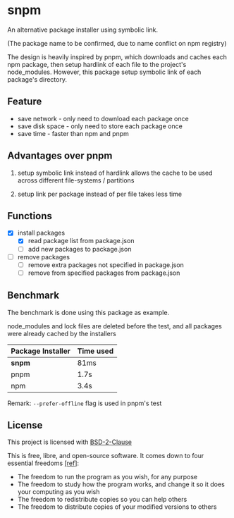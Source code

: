 # snpm

An alternative package installer using symbolic link.

(The package name to be confirmed, due to name conflict on npm registry)

The design is heavily inspired by pnpm, which downloads and caches each npm package, then setup hardlink of each file to the project's node_modules.
However, this package setup symbolic link of each package's directory.

## Feature

- save network - only need to download each package once
- save disk space - only need to store each package once
- save time - faster than npm and pnpm

## Advantages over pnpm

1. setup symbolic link instead of hardlink allows the cache to be used across different file-systems / partitions

2. setup link per package instead of per file takes less time

## Functions

- [x] install packages
  - [x] read package list from package.json
  - [ ] add new packages to package.json
- [ ] remove packages
  - [ ] remove extra packages not specified in package.json
  - [ ] remove from specified packages from package.json

## Benchmark

The benchmark is done using this package as example.

node_modules and lock files are deleted before the test, and all packages were already cached by the installers

| Package Installer | Time used |
| ----------------- | --------- |
| **snpm**          | 81ms      |
| pnpm              | 1.7s      |
| npm               | 3.4s      |

Remark: `--prefer-offline` flag is used in pnpm's test

## License

This project is licensed with [BSD-2-Clause](./LICENSE)

This is free, libre, and open-source software. It comes down to four essential freedoms [[ref]](https://seirdy.one/2021/01/27/whatsapp-and-the-domestication-of-users.html#fnref:2):

- The freedom to run the program as you wish, for any purpose
- The freedom to study how the program works, and change it so it does your computing as you wish
- The freedom to redistribute copies so you can help others
- The freedom to distribute copies of your modified versions to others
